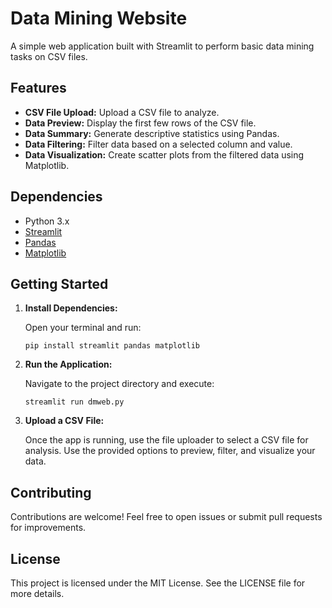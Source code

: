# Data Mining Website

A simple web application built with Streamlit to perform basic data mining tasks on CSV files.

## Features

- **CSV File Upload:** Upload a CSV file to analyze.
- **Data Preview:** Display the first few rows of the CSV file.
- **Data Summary:** Generate descriptive statistics using Pandas.
- **Data Filtering:** Filter data based on a selected column and value.
- **Data Visualization:** Create scatter plots from the filtered data using Matplotlib.

## Dependencies

- Python 3.x
- [Streamlit](https://streamlit.io/)
- [Pandas](https://pandas.pydata.org/)
- [Matplotlib](https://matplotlib.org/)

## Getting Started

1. **Install Dependencies:**

   Open your terminal and run:
   ```shell
   pip install streamlit pandas matplotlib
   ```

2. **Run the Application:**

   Navigate to the project directory and execute:
   ```shell
   streamlit run dmweb.py
   ```

3. **Upload a CSV File:**

   Once the app is running, use the file uploader to select a CSV file for analysis. Use the provided options to preview, filter, and visualize your data.

## Contributing

Contributions are welcome! Feel free to open issues or submit pull requests for improvements.

## License

This project is licensed under the MIT License. See the LICENSE file for more details.
